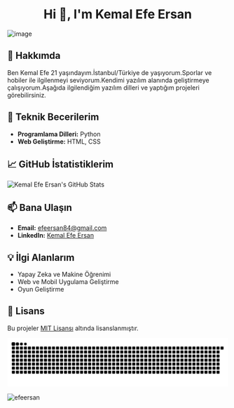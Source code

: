 <h1 align="center">Hi 👋, I'm Kemal Efe Ersan</h1>

![image](https://github.com/EfeErsan/EfeErsan/assets/86376035/4d4169d1-d035-4161-977a-ef0e67fb5624)


## 🚀 Hakkımda

Ben Kemal Efe 21 yaşındayım.İstanbul/Türkiye de yaşıyorum.Sporlar ve hobiler ile ilgilenmeyi seviyorum.Kendimi yazılım alanında geliştirmeye çalışıyorum.Aşağıda ilgilendiğim yazılım dilleri ve yaptığım projeleri görebilirsiniz.

## 🔧 Teknik Becerilerim

- **Programlama Dilleri:** Python
- **Web Geliştirme:** HTML, CSS

## 📈 GitHub İstatistiklerim

![Kemal Efe Ersan's GitHub Stats](https://github-readme-stats.vercel.app/api?username=efeersan&show_icons=true&theme=radical)

## 📫 Bana Ulaşın

- **Email:** efeersan84@gmail.com
- **LinkedIn:** [Kemal Efe Ersan](https://www.linkedin.com/in/kemalefeersan/)

## 💡 İlgi Alanlarım

- Yapay Zeka ve Makine Öğrenimi
- Web ve Mobil Uygulama Geliştirme
- Oyun Geliştirme


## 📜 Lisans

Bu projeler [MIT Lisansı](https://opensource.org/licenses/MIT) altında lisanslanmıştır.

<picture>
<source media="(prefers-color-scheme: dark)" srcset="https://raw.githubusercontent.com/CagatayAkkas/CagatayAkkas/output/github-contribution-grid-snake-dark.svg">
<source media="(prefers-color-scheme: light)" srcset="https://raw.githubusercontent.com/CagatayAkkas/CagatayAkkas/output/github-contribution-grid-snake.svg">
<img alt="github contribution grid snake animation" src="https://raw.githubusercontent.com/CagatayAkkas/CagatayAkkas/output/github-contribution-grid-snake.svg">
</picture>

<p align="left"> <img src="https://komarev.com/ghpvc/?username=efeersan&label=Profile%20views&color=0e75b6&style=flat" alt="efeersan" /> </p>


